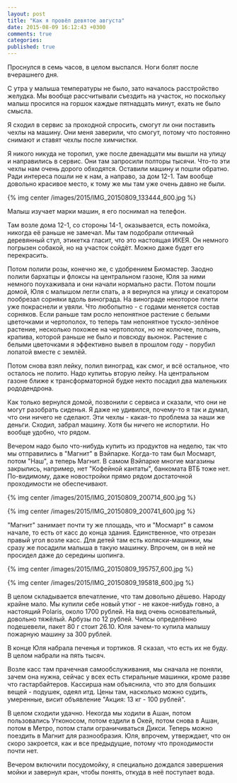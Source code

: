 ```yaml
---
layout: post
title: "Как я провёл девятое августа"
date: 2015-08-09 16:12:43 +0300
comments: true
categories: 
published: true
---
```

Проснулся в семь часов, в целом выспался. Ноги болят после вчерашнего дня.

С утра у малыша температуры не было, зато началось расстройство желудка. Мы вообще рассчитывали съездить на участок, но поскольку малыш просился на горшок каждые пятнадцать минут, ехать не было смысла.

Я сходил в сервис за проходной спросить, смогут ли они поставить чехлы на машину. Они меня заверили, что смогут, потому что постоянно снимают и ставят чехлы после химчистки. 

Я никого никуда не торопил, уже после двенадцати мы вышли на улицу и направились в сервис. Они там запросили полторы тысячи. Что-то эти чехлы нам очень дорого обходятся. Оставили машину и пошли обратно. Ради интереса пошли не к нам, а направо, за дом 12-1. Там вообще довольно красивое место, к тому же мы там уже очень давно не были.

{% img center /images/2015/IMG_20150809_133444_600.jpg %}

Малыш изучает марки машин, я его поснимал на телефон.

Там возле дома 12-1, со стороны 14-1, оказывается, есть помойка, никогда её раньше не замечал. Мы там подобрали отличный деревянный стул, этикетка гласит, что это настоящая ИКЕЯ. Он немного погрызен собакой, но на участок сойдёт. Можно даже будет его перекрасить.

Потом полили розы, конечно же, с удобрением Биомастер. Заодно полили бархатцы и флоксы на центральном газоне, Юля за ними немного поухаживала и они начали нормально расти. Потом пошли домой, Юля с малышом легли спать, а я вернулся на улицу и секатором пообрезал сорняки вдоль винограда. На винограде некоторое плети уже покраснели и увяли. Что любопытно - с годами меняется состав сорняков. Если раньше там росло непонятное растение с белыми цветочками и чертополох, то теперь там непонятное тускло-зелёное растение, несколько похожее на чертополох, но не колючее, полынь, крапива, которой раньше не было и повсюду вьюнок. Растение с белыми цветочками я эффективно вывел в прошлом году - порубил лопатой вместе с землёй. 

Потом снова взял лейку, полил виноград, как смог, и всё остальное, что осталось не полито. Надо купитьь вторую лейку. На центральном газоне ближе к трансформаторной будке некто посадил два маленьких рододендрона.

Как только вернулся домой, позвонили с сервиса и сказали, что они не могут разобрать сиденья. Я даже не удивился, почему-то я так и думал, что они ничего не сделают. Эти чехлы - какая-то проблема за наши же деньги. Сходил, забрал машину. Хотя бы ничего не испортили. Но вообще удобно, что рядом.

Вечером надо было что-нибудь купить из продуктов на неделю, так что мы отправились в "Магнит" в Вэйпарке. Когда-то там был Мосмарт, потом "Наш", а теперь Магнит. В самом Вэйпарке многие магазины закрылись, например, нет "Кофейной кантаты", банкомата ВТБ тоже нет. По-видимому, даже новостройки прямо рядом достаточной проходимости не обеспечивают.

{% img center /images/2015/IMG_20150809_200714_600.jpg %}

{% img center /images/2015/IMG_20150809_200741_600.jpg %}

"Магнит" занимает почти ту же площадь, что и "Мосмарт" в самом начале, то есть от касс до конца здания. Единственное, что отрезан правый угол возле касс. Для детей там есть коляски-машинки, мы сразу же посадили малыша в такую машинку. Впрочем, он в ней не просидел даже до середины шопинга.

{% img center /images/2015/IMG_20150809_195757_600.jpg %}

{% img center /images/2015/IMG_20150809_195818_600.jpg %}

В целом складывается впечатление, что там довольно дёшево. Народу крайне мало. Мы купили себе новый утюг - не какое-нибудь говно, а настоящий Polaris, около 1700 рублей. На вид очень основательный, довольно тяжёлый. Арбузы по 12 рублей. Чипсы определённо подешевели, пакет 80 г стоит 26.10. Юля зачем-то купила малышу пожарную машину за 300 рублей.

В конце Юля набрала печенья и тортиков. Я сказал, что есть их не буду. В целом набрали на пять тысяч.

Возле касс там прачечная самообслуживания, мы сначала не поняли, зачем она нужна, сейчас  у всех есть стиральные машинки, кроме разве что гастарбайтеров. Кассирша нам объяснила, что это для больших вещей - подушек, одеял итд. Цены там, насколько можно судить, умеренные, висит объявление "Акция: 13 кг - 100 рублей".

В целом сходили удачно. Некогда мы ходили в Ашан, потом пользовались Утконосом, потом ездили в Окей, потом снова в Ашан, потом в Метро, потом стали ограничиваться Дикси. Теперь можно поездить в Магнит для разнообразия. Юля, впрочем, утверждает, что он скоро закроется, как и все предыдущие, потому что проходимости почти нет.

Вечером включили посудомойку, я специально дождался завершения мойки и завернул кран, чтобы понять, откуда в неё поступает вода.

